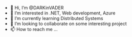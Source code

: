 - 👋 Hi, I’m @DARKinVADER
- 👀 I’m interested in .NET, Web development, Azure
- 🌱 I’m currently learning Distributed Systems
- 💞️ I’m looking to collaborate on some interesting project
- 📫 How to reach me ...

<!---
DARKinVADER/DARKinVADER is a ✨ special ✨ repository because its `README.md` (this file) appears on your GitHub profile.
You can click the Preview link to take a look at your changes.
--->
